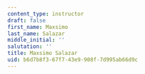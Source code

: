 ```yaml
---
content_type: instructor
draft: false
first_name: Maxsimo
last_name: Salazar
middle_initial: ''
salutation: ''
title: Maxsimo Salazar
uid: b6d7b8f3-67f7-43e9-908f-7d995ab66d9c
---
```

